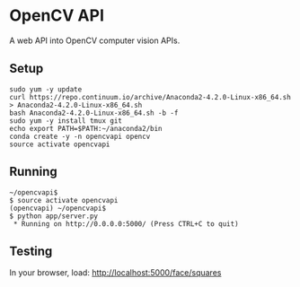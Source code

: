 # OpenCV API
A web API into OpenCV computer vision APIs.

## Setup
```
sudo yum -y update
curl https://repo.continuum.io/archive/Anaconda2-4.2.0-Linux-x86_64.sh > Anaconda2-4.2.0-Linux-x86_64.sh
bash Anaconda2-4.2.0-Linux-x86_64.sh -b -f
sudo yum -y install tmux git
echo export PATH=$PATH:~/anaconda2/bin
conda create -y -n opencvapi opencv
source activate opencvapi
```

## Running
```
~/opencvapi$
$ source activate opencvapi
(opencvapi) ~/opencvapi$
$ python app/server.py
 * Running on http://0.0.0.0:5000/ (Press CTRL+C to quit)
```

## Testing
In your browser, load:
[http://localhost:5000/face/squares](http://localhost:5000/face/squares)
